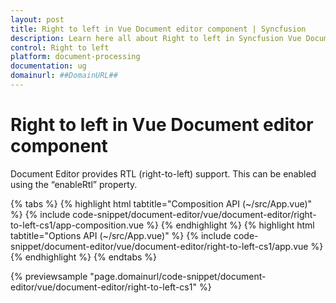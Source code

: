 ```yaml
---
layout: post
title: Right to left in Vue Document editor component | Syncfusion
description: Learn here all about Right to left in Syncfusion Vue Document editor component of Syncfusion Essential JS 2 and more.
control: Right to left 
platform: document-processing
documentation: ug
domainurl: ##DomainURL##
---
```


# Right to left in Vue Document editor component

Document Editor provides RTL (right-to-left) support. This can be enabled using the “enableRtl” property.

{% tabs %}
{% highlight html tabtitle="Composition API (~/src/App.vue)" %}
{% include code-snippet/document-editor/vue/document-editor/right-to-left-cs1/app-composition.vue %}
{% endhighlight %}
{% highlight html tabtitle="Options API (~/src/App.vue)" %}
{% include code-snippet/document-editor/vue/document-editor/right-to-left-cs1/app.vue %}
{% endhighlight %}
{% endtabs %}
        
{% previewsample "page.domainurl/code-snippet/document-editor/vue/document-editor/right-to-left-cs1" %}